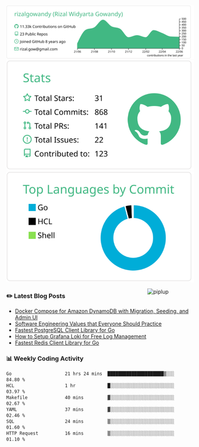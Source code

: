 ![profile-details](profile-summary-card-output/vue/0-profile-details.svg)
![stats](profile-summary-card-output/vue/3-stats.svg)
![most-commit-language](profile-summary-card-output/vue/2-most-commit-language.svg)

<img alt="piplup" align="right" width="125px" src="https://media.giphy.com/media/w6YCfXHS6QZjeHlVpI/giphy.gif">

### :pencil2: Latest Blog Posts
<!-- BLOG-POST-LIST:START -->
- [Docker Compose for Amazon DynamoDB with Migration, Seeding, and Admin UI](https://medium.com/geekculture/docker-compose-for-amazon-dynamodb-with-migration-seeding-and-admin-ui-db11a348cc6a?source=rss-5763b0f1aba6------2)
- [Software Engineering Values that Everyone Should Practice](https://levelup.gitconnected.com/software-engineering-values-that-everyone-should-practice-c980d00cd103?source=rss-5763b0f1aba6------2)
- [Fastest PostgreSQL Client Library for Go](https://levelup.gitconnected.com/fastest-postgresql-client-library-for-go-579fa97909fb?source=rss-5763b0f1aba6------2)
- [How to Setup Grafana Loki for Free Log Management](https://levelup.gitconnected.com/how-to-setup-grafana-loki-for-free-log-management-ceb60558503c?source=rss-5763b0f1aba6------2)
- [Fastest Redis Client Library for Go](https://levelup.gitconnected.com/fastest-redis-client-library-for-go-7993f618f5ab?source=rss-5763b0f1aba6------2)
<!-- BLOG-POST-LIST:END -->

### 📊 Weekly Coding Activity
<!--START_SECTION:waka-->

```text
Go                    21 hrs 24 mins  █████████████████████▒░░░   84.80 %
HCL                   1 hr            █░░░░░░░░░░░░░░░░░░░░░░░░   03.97 %
Makefile              40 mins         ▓░░░░░░░░░░░░░░░░░░░░░░░░   02.67 %
YAML                  37 mins         ▓░░░░░░░░░░░░░░░░░░░░░░░░   02.46 %
SQL                   24 mins         ▒░░░░░░░░░░░░░░░░░░░░░░░░   01.60 %
HTTP Request          16 mins         ▒░░░░░░░░░░░░░░░░░░░░░░░░   01.10 %
```

<!--END_SECTION:waka-->
